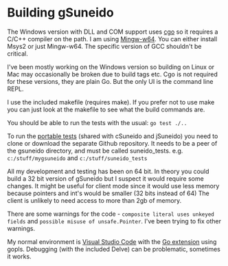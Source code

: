 Building gSuneido
================

The Windows version with DLL and COM support uses [cgo](https://golang.org/cmd/cgo/) so it requires a C/C++ compiler on the path. I am using [Mingw-w64](http://mingw-w64.org). You can either install Msys2 or just Mingw-w64. The specific version of GCC shouldn't be critical.

I've been mostly working on the Windows version so building on Linux or Mac may occasionally be broken due to build tags etc. Cgo is not required for these versions, they are plain Go. But the only UI is the command line REPL.

I use the included makefile (requires make). If you prefer not to use make you can just look at the makefile to see what the build commands are.

You should be able to run the tests with the usual: `go test ./..`

To run the [portable tests](https://github.com/apmckinlay/suneido_tests) (shared with cSuneido and jSuneido) you need to clone or download the separate Github repository. It needs to be a peer of the gsuneido directory, and must be called suneido_tests. e.g. `c:/stuff/mygsuneido` and `c:/stuff/suneido_tests`

All my development and testing has been on 64 bit. In theory you could build a 32 bit version of gSuneido but I suspect it would require some changes. It might be useful for client mode since it would use less memory because pointers and int's would be smaller (32 bits instead of 64) The client is unlikely to need access to more than 2gb of memory.

There are some warnings for the code - `composite literal uses unkeyed fields` and `possible misuse of unsafe.Pointer`. I've been trying to fix other warnings.

My normal environment is [Visual Studio Code](https://code.visualstudio.com/) with the [Go extension](https://marketplace.visualstudio.com/items?itemName=ms-vscode.Go) using gopls. Debugging (with the included Delve) can be problematic, sometimes it works.
